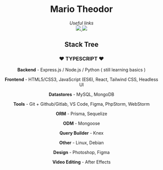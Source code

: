 <h1 align="center">Mario Theodor </h1>
<div align="center">

<i>Useful links</i><br>
<a arget="_blank" rel="noopener noreferrer" href="https://www.instagram.com/mario.theodor03/" ><img src="https://img.shields.io/badge/Instagram-E4405F?style=for-the-badge&logo=instagram&logoColor=white" /> </a>
<a arget="_blank" rel="noopener noreferrer" href="https://www.linkedin.com/in/mario-theodor-498624231/" ><img src="https://img.shields.io/badge/LinkedIn-0077B5?style=for-the-badge&logo=linkedin&logoColor=white" /> </a>
<br>
</bold>
<h2>Stack Tree</h2>
<h3>♥ TYPESCRIPT ♥</h3>
<p><b>Backend</b> - Express.js / Node.js / Python ( still learning basics )</p>
<p><b>Frontend</b> - HTML5/CSS3, JavaScript (ES6), React, Tailwind CSS, Headless UI</p> 
<p><b>Datastores</b> - MySQL, MongoDB</p>
<p><b>Tools</b> - Git + Github/Gitlab, VS Code, Figma, PhpStorm, WebStorm</p>
<p><b>ORM</b> - Prisma, Sequelize</p>
<p><b>ODM</b> - Mongoose</p>
<p><b>Query Builder</b> - Knex</p>
<p><b>Other</b> - Linux, Debian</p>
<p><b>Design</b> - Photoshop, Figma</p>
<p><b>Video Editing</b> - After Effects</p>
</div>


